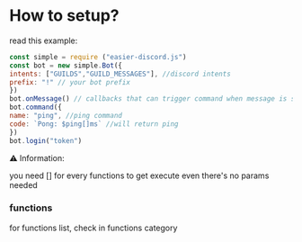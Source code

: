# How to setup?
read this example:
```js
const simple = require ("easier-discord.js")
const bot = new simple.Bot({
intents: ["GUILDS","GUILD_MESSAGES"], //discord intents
prefix: "!" // your bot prefix
})
bot.onMessage() // callbacks that can trigger command when message is send
bot.command({
name: "ping", //ping command
code: `Pong: $ping[]ms` //will return ping
})
bot.login("token")
```
⚠️ Information:

you need [] for every functions to get execute even there's no params needed
### functions
for functions list, check in functions category
